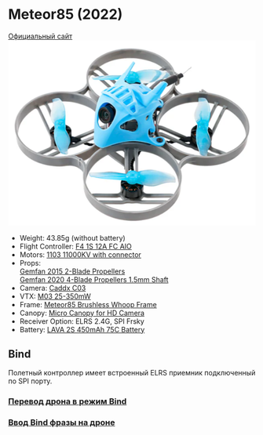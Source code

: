 # Meteor85 (2022)
[Официальный сайт](https://betafpv.com/collections/meteor-series/products/meteor85-brushless-whoop-quadcopter-2022)  
![](Meteor85.png)

 - Weight: 43.85g (without battery)
 - Flight Controller: [F4 1S 12A FC AIO](90_Компоненты/Flight_Controller_FC_F4_1S_12A_AIO.md)
 - Motors: [1103 11000KV with connector
](https://betafpv.com/collections/motors/products/1103-brushless-motors?variant=14762596007980)
 - Props:  
[Gemfan 2015 2-Blade Propellers](https://betafpv.com/products/gemfan-2015-2-blade-propellers-4pcs-1-5mm-shaft)  
[Gemfan 2020 4-Blade Propellers 1.5mm Shaft](https://betafpv.com/collections/propellers/products/gemfan-2020-4-blade-propellers-1-5mm-shaft)
 - Camera: [Caddx C03 ](90_Компоненты/Camera_C03.md)
 - VTX: [M03 25-350mW](90_Компоненты/VTX_V03.md)
 - Frame: [Meteor85 Brushless Whoop Frame](https://betafpv.com/products/meteor85-brushless-whoop-frame)
 - Canopy: [Micro Canopy for HD Camera](https://betafpv.com/collections/canopy-holder/products/micro-canopy-for-hd-camera)
 - Receiver Option: ELRS 2.4G, SPI Frsky
 - Battery: [LAVA 2S 450mAh 75C Battery](https://betafpv.com/products/lava-2s-3s-4s-450mah-75c-battery-2pcs)

## Bind
Полетный контроллер имеет встроенный ELRS приемник подключенный по SPI порту.

### [Перевод дрона в режим Bind](./../../../60_Bind/50_Режим_Bind_дрона_с_SPI.md)

### [Ввод Bind фразы на дроне](./../../../60_Bind/54_Bind_фраза_дрона_с_SPI.md)
